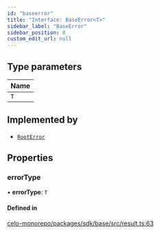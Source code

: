 ```yaml
---
id: "baseerror"
title: "Interface: BaseError<T>"
sidebar_label: "BaseError"
sidebar_position: 0
custom_edit_url: null
---
```


## Type parameters

| Name |
| :------ |
| `T` |

## Implemented by

- [`RootError`](../classes/rooterror.md)

## Properties

### errorType

• **errorType**: `T`

#### Defined in

[celo-monorepo/packages/sdk/base/src/result.ts:63](https://github.com/celo-org/docs/blob/36f0e03d3/celo-monorepo/packages/sdk/base/src/result.ts#L63)
